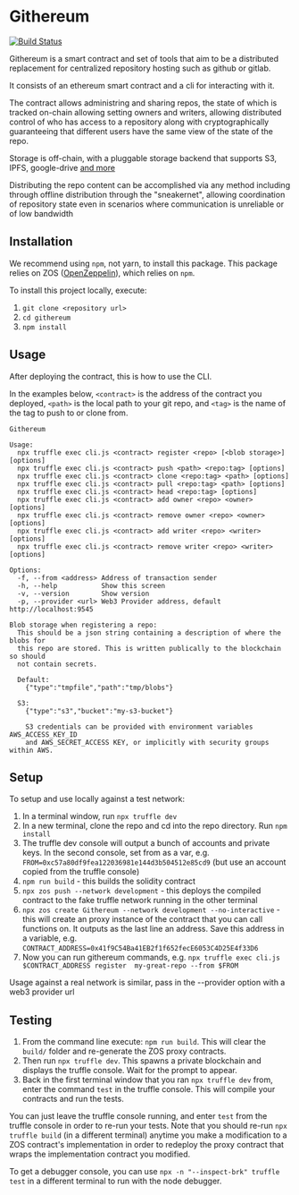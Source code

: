 # Githereum

[![Build Status](https://travis-ci.com/cardstack/githereum.svg?token=icdHtyWxYqeLi6vwJoV4&branch=master)](https://travis-ci.com/cardstack/githereum)

Githereum is a smart contract and set of tools that aim to be a distributed
replacement for centralized repository hosting such as github or gitlab.

It consists of an ethereum smart contract and a cli for interacting with it.

The contract allows administring and sharing repos, the state of which is tracked
on-chain allowing setting owners and writers, allowing distributed control of
who has access to a repository along with cryptographically guaranteeing that
different users have the same view of the state of the repo.

Storage is off-chain, with a pluggable storage backend that supports S3, IPFS,
google-drive [and more](https://www.npmjs.com/package/abstract-blob-store#some-modules-that-use-this)

Distributing the repo content can be accomplished via any method including
through offline distribution through the "sneakernet", allowing coordination of
repository state even in scenarios where communication is unreliable or of low
bandwidth


## Installation

We recommend using `npm`, not yarn, to install this package. This package relies on ZOS ([OpenZeppelin](https://openzeppelin.com/sdk/)), which relies on `npm`.

To install this project locally, execute:
1. `git clone <repository url>`
2. `cd githereum`
3. `npm install`


## Usage

After deploying the contract, this is how to use the CLI.

In the examples below, `<contract>` is the
address of the contract you deployed, `<path>` is the local path to your git repo,
and `<tag>` is the name of the tag to push to or clone from.

```
Githereum

Usage:
  npx truffle exec cli.js <contract> register <repo> [<blob storage>] [options]
  npx truffle exec cli.js <contract> push <path> <repo:tag> [options]
  npx truffle exec cli.js <contract> clone <repo:tag> <path> [options]
  npx truffle exec cli.js <contract> pull <repo:tag> <path> [options]
  npx truffle exec cli.js <contract> head <repo:tag> [options]
  npx truffle exec cli.js <contract> add owner <repo> <owner> [options]
  npx truffle exec cli.js <contract> remove owner <repo> <owner> [options]
  npx truffle exec cli.js <contract> add writer <repo> <writer> [options]
  npx truffle exec cli.js <contract> remove writer <repo> <writer> [options]

Options:
  -f, --from <address> Address of transaction sender
  -h, --help           Show this screen
  -v, --version        Show version
  -p, --provider <url> Web3 Provider address, default http://localhost:9545

Blob storage when registering a repo:
  This should be a json string containing a description of where the blobs for
  this repo are stored. This is written publically to the blockchain so should
  not contain secrets.

  Default:
    {"type":"tmpfile","path":"tmp/blobs"}

  S3:
    {"type":"s3","bucket":"my-s3-bucket"}

    S3 credentials can be provided with environment variables AWS_ACCESS_KEY_ID
    and AWS_SECRET_ACCESS KEY, or implicitly with security groups within AWS.
```

## Setup

To setup and use locally against a test network:

1. In a terminal window, run `npx truffle dev`
2. In a new terminal, clone the repo and cd into the repo directory. Run `npm install`
3. The truffle dev console will output a bunch of accounts and private keys. In
  the second console, set from as a var, e.g. `FROM=0xc57a80df9fea122036981e144d3b504512e85cd9` (but use an account copied from the truffle console)
4. `npm run build` - this builds the solidity contract
5. `npx zos push --network development` - this deploys the compiled contract to the fake truffle network running in the other terminal
5. `npx zos create Githereum --network development --no-interactive` - this will create an proxy instance of the contract that you can call functions on.
   It outputs as the last line an address. Save this address in a variable, e.g. `CONTRACT_ADDRESS=0x41f9C54Ba41EB2f1f652fecE6053C4D25E4f33D6`
6. Now you can run githereum commands, e.g. `npx truffle exec cli.js $CONTRACT_ADDRESS register  my-great-repo --from $FROM`

Usage against a real network is similar, pass in the --provider option with a web3 provider url

## Testing
1. From the command line execute: `npm run build`. This will clear the `build/` folder and re-generate the ZOS proxy contracts.
2. Then run `npx truffle dev`. This spawns a private blockchain and displays the truffle console. Wait for the prompt to appear.
3. Back in the first terminal window that you ran `npx truffle dev` from, enter the command `test` in the truffle console. This will compile your contracts and run the tests.

You can just leave the truffle console running, and enter `test` from the truffle console in order to re-run your tests. Note that you should re-run `npx truffle build` (in a different terminal) anytime you make a modification to a ZOS contract's implementation in order to redeploy the proxy contract that wraps the implementation contract you modified.

To get a debugger console, you can use `npx -n "--inspect-brk" truffle test` in a different terminal to run with the node debugger.

